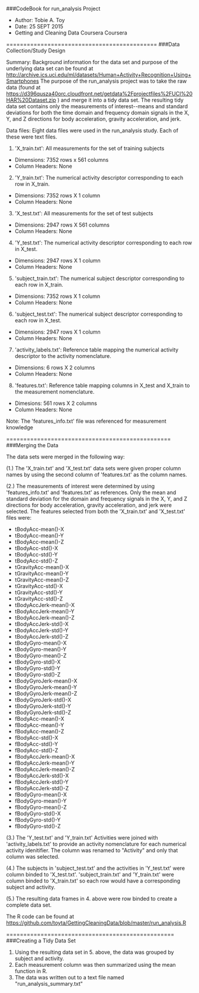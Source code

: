 ###CodeBook for run_analysis Project

* Author: Tobie A. Toy
* Date: 25 SEPT 2015
* Getting and Cleaning Data Coursera Coursera

============================================
###Data Collection/Study Design

Summary: Background information for the data set and purpose of the underlying data set can be found at http://archive.ics.uci.edu/ml/datasets/Human+Activity+Recognition+Using+Smartphones  The purpose of the run_analysis project was to take the raw data (found at https://d396qusza40orc.cloudfront.net/getdata%2Fprojectfiles%2FUCI%20HAR%20Dataset.zip ) and merge it into a tidy data set. The resulting tidy data set contains only the measurements of interest--means and standard deviations for both the time domain and frequency domain signals in the X, Y, and Z directions for body acceleration, gravity acceleration, and jerk. 

Data files: Eight data files were used in the run_analysis study. Each of these were text files. 

1. 'X_train.txt': All measurements for the set of training subjects
- Dimensions: 7352 rows x 561 columns
- Column Headers: None

2. 'Y_train.txt': The numerical activity descriptor corresponding to each row in X_train.
- Dimensions: 7352 rows X 1 column
- Column Headers: None

3. 'X_test.txt': All measurements for the set of test subjects
- Dimensions: 2947 rows X 561 columns
- Column Headers: None

4. 'Y_test.txt': The numerical activity descriptor corresponding to each row in X_test. 
- Dimensions: 2947 rows X 1 column
- Column Headers: None

5. 'subject_train.txt': The numerical subject descriptor corresponding to each row in X_train. 
- Dimensions: 7352 rows X 1 column
- Column Headers: None

6. 'subject_test.txt': The numerical subject descriptor corresponding to each row in X_test. 
- Dimensions: 2947 rows X 1 column
- Column Headers: None

7. 'activity_labels.txt': Reference table mapping the numerical activity descriptor to the activity nomenclature. 
- Dimensions: 6 rows X 2 columns
- Column Headers: None

8. 'features.txt': Reference table mapping columns in X_test and X_train to the measurement nomenclature. 
- Dimesions: 561 rows X 2 columns
- Column Headers: None

Note: The 'features_info.txt' file was referenced for measurement knowledge


================================================
###Merging the Data

The data sets were merged in the following way:

(1.) The 'X_train.txt' and 'X_test.txt' data sets were given proper column names by using the second column of 'features.txt' as the column names.

(2.) The measurements of interest were determined by using 'features_info.txt' and 'features.txt' as references. Only the mean and standard deviation for the domain and frequency signals in the X, Y, and Z directions for body acceleration, gravity acceleration, and jerk were selected. The features selected from both the 'X_train.txt' and 'X_test.txt' files were:
* tBodyAcc-mean()-X
* tBodyAcc-mean()-Y
* tBodyAcc-mean()-Z
* tBodyAcc-std()-X
* tBodyAcc-std()-Y
* tBodyAcc-std()-Z
* tGravityAcc-mean()-X
* tGravityAcc-mean()-Y
* tGravityAcc-mean()-Z
* tGravityAcc-std()-X
* tGravityAcc-std()-Y
* tGravityAcc-std()-Z
* tBodyAccJerk-mean()-X
* tBodyAccJerk-mean()-Y
* tBodyAccJerk-mean()-Z
* tBodyAccJerk-std()-X
* tBodyAccJerk-std()-Y
* tBodyAccJerk-std()-Z
* tBodyGyro-mean()-X
* tBodyGyro-mean()-Y
* tBodyGyro-mean()-Z
* tBodyGyro-std()-X
* tBodyGyro-std()-Y
* tBodyGyro-std()-Z
* tBodyGyroJerk-mean()-X
* tBodyGyroJerk-mean()-Y
* tBodyGyroJerk-mean()-Z
* tBodyGyroJerk-std()-X
* tBodyGyroJerk-std()-Y
* tBodyGyroJerk-std()-Z
* fBodyAcc-mean()-X
* fBodyAcc-mean()-Y
* fBodyAcc-mean()-Z
* fBodyAcc-std()-X
* fBodyAcc-std()-Y
* fBodyAcc-std()-Z
* fBodyAccJerk-mean()-X
* fBodyAccJerk-mean()-Y
* fBodyAccJerk-mean()-Z
* fBodyAccJerk-std()-X
* fBodyAccJerk-std()-Y
* fBodyAccJerk-std()-Z
* fBodyGyro-mean()-X
* fBodyGyro-mean()-Y
* fBodyGyro-mean()-Z
* fBodyGyro-std()-X
* fBodyGyro-std()-Y
* fBodyGyro-std()-Z

(3.) The 'Y_test.txt' and 'Y_train.txt' Activities were joined with 'activity_labels.txt' to provide an activity nomenclature for each numerical activity idenitifier. The column was renamed to "Activity" and only that column was selected.

(4.) The subjects in 'subject_test.txt' and the activities in 'Y_test.txt' were column binded to 'X_test.txt'.  'subject_train.txt' and 'Y_train.txt' were column binded to 'X_train.txt' so each row would have a corresponding subject and activity.

(5.) The resulting data frames in 4. above were row binded to create a complete data set. 

The R code can be found at https://github.com/toyta/GettingCleaningData/blob/master/run_analysis.R

=================================================
###Creating a Tidy Data Set

1. Using the resulting data set in 5. above, the data was grouped by subject and activity. 
2. Each measurement column was then summarized using the mean function in R. 
3. The data was written out to a text file named "run_analysis_summary.txt" 









